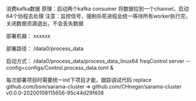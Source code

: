 消费kafka数据 
原理：启动两个kafka consumer 将数据拉到一个channel，启动64个协程去处理
注意：监控信号，强制杀死进程会统一等待所有worker执行完，关闭数据资源退出，不会丢失数据

部署机器：
xxxxxx

部署路径：
/data0/process_data

启动方式：
/data0/process_data/process_data_linux64 freqControl server --config=configs/Control.process_data.toml &

每次部署项目时需要统一init下项目才能，跟踪调试代码
replace github.com/bsm/sarama-cluster => github.com/CHneger/sarama-cluster v0.0.0-20200108115656-95c44d29f408


